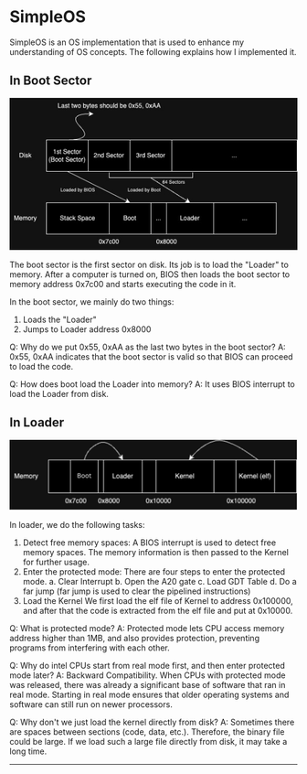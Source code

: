 # SimpleOS
SimpleOS is an OS implementation that is used to enhance my understanding of OS concepts. The following explains how I implemented it.

## In Boot Sector
![Subdirectory Image](images/boot.jpeg)

The boot sector is the first sector on disk. Its job is to load the "Loader" to memory. After a computer is turned on, BIOS then loads the boot sector to memory address 0x7c00 and starts executing the code in it.

In the boot sector, we mainly do two things:
1. Loads the "Loader"
2. Jumps to Loader address 0x8000

Q: Why do we put 0x55, 0xAA as the last two bytes in the boot sector?
A: 0x55, 0xAA indicates that the boot sector is valid so that BIOS can proceed to load the code.

Q: How does boot load the Loader into memory?
A: It uses BIOS interrupt to load the Loader from disk.

## In Loader
![Subdirectory Image](images/loader.png)

In loader, we do the following tasks:
1. Detect free memory spaces:
    A BIOS interrupt is used to detect free memory spaces. The memory information is then passed to the Kernel for further usage.
2. Enter the protected mode:
    There are four steps to enter the protected mode.
    a. Clear Interrupt
    b. Open the A20 gate
    c. Load GDT Table
    d. Do a far jump (far jump is used to clear the pipelined instructions)
3. Load the Kernel
    We first load the elf file of Kernel to address 0x100000, and after that the code is extracted from the elf file and put at 0x10000.

Q: What is protected mode?
A: Protected mode lets CPU access memory address higher than 1MB, and also provides protection, preventing programs from interfering with each other.

Q: Why do intel CPUs start from real mode first, and then enter protected mode later?
A: Backward Compatibility. When CPUs with protected mode was released, there was already a significant base of software that ran in real mode. Starting in real mode ensures that older operating systems and software can still run on newer processors.

Q: Why don't we just load the kernel directly from disk? 
A: Sometimes there are spaces between sections (code, data, etc.). Therefore, the binary file could be large. If we load such a large file directly from disk, it may take a long time.

---

